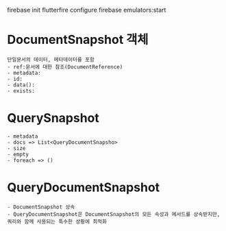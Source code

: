 firebase init
flutterfire configure
firebase emulators:start




# DocumentSnapshot 객체
	단일문서의 데이터, 메타데이터를 포함
	- ref:문서에 대한 참조(DocumentReference)
	- metadata:
	- id:
	- data():
	- exists:

# QuerySnapshot 
	- metadata
	- docs => List<QueryDocumentSnapsho>
	- size
	- empty
	- foreach => ()

# QueryDocumentSnapshot 
	- DocumentSnapshot 상속
	- QueryDocumentSnapshot은 DocumentSnapshot의 모든 속성과 메서드를 상속받지만, 쿼리와 함께 사용되는 특수한 상황에 최적화